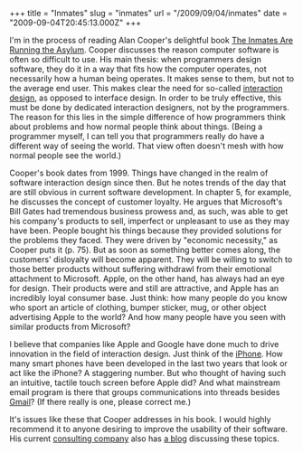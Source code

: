 +++
title = "Inmates"
slug = "inmates"
url = "/2009/09/04/inmates"
date = "2009-09-04T20:45:13.000Z"
+++

I'm in the process of reading Alan Cooper's delightful book <a href="http://books.google.com/books?id=04cFCVXC_AUC">The Inmates Are Running the Asylum</a>. Cooper discusses the reason computer software is often so difficult to use. His main thesis: when programmers design software, they do it in a way that fits how the computer operates, not necessarily how a human being operates. It makes sense to them, but not to the average end user. This makes clear the need for so-called <a href="http://en.wikipedia.org/wiki/Interaction_design">interaction design</a>, as opposed to interface design. In order to be truly effective, this must be done by dedicated interaction designers, not by the programmers. The reason for this lies in the simple difference of how programmers think about problems and how normal people think about things. (Being a programmer myself, I can tell you that programmers really do have a different way of seeing the world. That view often doesn't mesh with how normal people see the world.)

Cooper's book dates from 1999. Things have changed in the realm of software interaction design since then. But he notes trends of the day that are still obvious in current software development. In chapter 5, for example, he discusses the concept of customer loyalty. He argues that Microsoft's Bill Gates had tremendous business prowess and, as such, was able to get his company's products to sell, imperfect or unpleasant to use as they may have been. People bought his things because they provided solutions for the problems they faced. They were driven by "economic necessity," as Cooper puts it (p. 75). But as soon as something better comes along, the customers' disloyalty will become apparent. They will be willing to switch to those better products without suffering withdrawl from their emotional attachment to Microsoft. Apple, on the other hand, has always had an eye for design. Their products were and still are attractive, and Apple has an incredibly loyal consumer base. Just think: how many people do you know who sport an article of clothing, bumper sticker, mug, or other object advertising Apple to the world? And how many people have you seen with similar products from Microsoft?

I believe that companies like Apple and Google have done much to drive innovation in the field of interaction design. Just think of the <a href="http://en.wikipedia.org/wiki/Iphone">iPhone</a>. How many smart phones have been developed in the last two years that look or act like the iPhone? A staggering number. But who thought of having such an intuitive, tactile touch screen before Apple did? And what mainstream email program is there that groups communications into threads besides <a href="http://en.wikipedia.org/wiki/Gmail_interface">Gmail</a>? (If there really is one, please correct me.)

It's issues like these that Cooper addresses in his book. I would highly recommend it to anyone desiring to improve the usability of their software. His current <a href="http://www.cooper.com/">consulting company</a> also has <a href="http://www.cooper.com/journal/">a blog</a> discussing these topics.